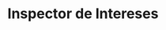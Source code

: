 ---
layout: post
title:  "Inspector de Intereses"
categories: project
img: img/projects/inspector.png
thumb: img/projects/thumbs/inspector-thumb.png
description: Inspector de Intereses es una aplicación de la Fundación Ciudadano Inteligente, que utiliza la tecnología web como herramienta de fiscalización de la actividad política. Buscamos promover la transparencia en el sector público, e incentivar la participación activa de la ciudadanía en la labor colectiva de proteger el interés público.
site_url: http://www.inspectordeintereses.cl/
status: archivado
---